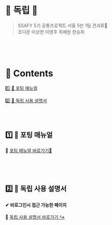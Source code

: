 # 💌 독립 💌

> SSAFY 5기 공통프로젝트 서울 5반 1팀 견과류🥜 <br>
> 조다운 이상현 이영주 최혜원 한승희

<br><br><br>

# 📖  Contents

[1️⃣ 📃 포팅 매뉴얼](#-포팅-매뉴얼)

[2️⃣ 🐶 독립 사용 설명서](#-독립-사용-설명서)

<br><br>   

## 1️⃣ 📃 포팅 매뉴얼

🔗 [포팅 매뉴얼 바로가기📌](https://lab.ssafy.com/s05-webmobile1-sub3/S05P13A501/-/blob/release-0.2.0/exec/A501_%EB%8F%85%EB%A6%BD_%ED%8F%AC%ED%8C%85_%EB%A7%A4%EB%89%B4%EC%96%BC.md)

<br><br><br>  


## 2️⃣ 🐶 독립 사용 설명서 

#### ✔ 비로그인시 접근 가능한 페이지

🔗 [독립 사용 설명서 바로가기 ↪](https://lab.ssafy.com/s05-webmobile1-sub3/S05P13A501/-/blob/release-0.2.0/exec/A501_%EB%8F%85%EB%A6%BD_%EC%82%AC%EC%9A%A9_%EC%84%A4%EB%AA%85%EC%84%9C(%EC%8B%9C%EB%82%98%EB%A6%AC%EC%98%A4).md**)

<br><br>